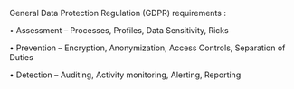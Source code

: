 General Data Protection Regulation (GDPR) requirements :

• Assessment	–	Processes,	Profiles,	Data	Sensitivity,	Ricks	

• Prevention	–	Encryption,	Anonymization, Access	Controls,	Separation of	Duties	

• Detection   –	Auditing,	Activity	monitoring,	Alerting,	Reporting	
